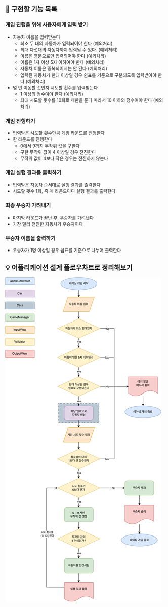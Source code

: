 ## 🚗 구현할 기능 목록

### 게임 진행을 위해 사용자에게 입력 받기
- 자동차 이름을 입력받는다
  - 최소 두 대의 자동차가 입력되어야 한다 (예외처리)
  - 최대 다섯대의 자동차까지 입력될 수 있다. (예외처리)
  - 이름은 영문으로만 입력되어야 한다 (예외처리)
  - 이름은 1자 이상 5자 이하여야 한다 (예외처리)
  - 자동차 이름은 중복되어서는 안 된다 (예외처리)
  - 입력된 자동차가 한대 이상일 경우 쉼표를 기준으로 구분되도록 입력받아야 한다 (예외처리)
- 몇 번 이동할 것인지 시도할 횟수를 입력받는다
  - 1 이상의 정수여야 한다 (예외처리)
  - 최대 시도할 횟수를 10회로 제한을 둔다 따라서 10 이하의 정수여야 한다 (예외처리)

### 게임 진행하기
- 입력받은 시도할 횟수만큼 게임 라운드를 진행한다
- 한 라운드를 진행한다
  - 0에서 9까지 무작위 값을 구한다
  - 구한 무작위 값이 4 이상일 경우 전진한다
  - 무작위 값이 4보다 작은 경우는 전진하지 않는다

### 게임 실행 결과를 출력하기
- 입력받은 자동차 순서대로 실행 결과를 출력한다
- 시도할 횟수 1회, 즉 매 라운드마다 실행 결과를 출력한다

### 최종 우승자 가려내기
- 마지막 라운드가 끝난 후, 우승자를 가려낸다
- 가장 멀리 전진한 자동차가 우승자이다

### 우승자 이름을 출력하기
- 우승자가 1명 이상일 경우 쉼표를 기준으로 나누어 출력한다

## 💡 어플리케이션 설계 플로우차트로 정리해보기


![racingCarCameFlow](racingCarGameFlow.png)